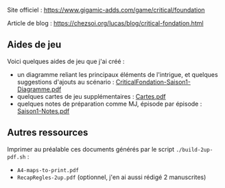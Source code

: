 <!--
Parties du 3/10/2025 & 20/10/2025 :
* PJs : Takeshi (Noah), Stef (Barbara), Bob (Matthias), Jane (Karine)

Idées en vrac :
* reprendre mon aide manuscrite en .md ?
* dans la saison 2, faire revenir les personnages de **Jackson**, le **Dr Morris**, **Rebecca**...
-->

Site officiel : <https://www.gigamic-adds.com/game/critical/foundation>

Article de blog : <https://chezsoi.org/lucas/blog/critical-fondation.html>

## Aides de jeu
Voici quelques aides de jeu que j'ai créé :
* un diagramme reliant les principaux éléments de l'intrigue, et quelques suggestions d'ajouts au scénario : [CriticalFondation-Saison1-Diagramme.pdf](https://lucas-c.github.io/jdr/CriticalFondation/CriticalFondation-Saison1-Diagramme.pdf)
* quelques cartes de jeu supplémentaires : [Cartes.pdf](https://lucas-c.github.io/jdr/CriticalFondation/CriticalFondation-Saison1-Cartes.pdf)
* quelques notes de préparation comme MJ, épisode par épisode : [Saison1-Notes.pdf](https://lucas-c.github.io/jdr/CriticalFondation/CriticalFondation-Saison1-NotesEpisodes.pdf)

## Autres ressources
Imprimer au préalable ces documents générés par le script `./build-2up-pdf.sh` :
* `A4-maps-to-print.pdf`
* `RecapRegles-2up.pdf` (optionnel, j'en ai aussi rédigé 2 manuscrites)
